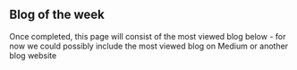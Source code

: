 ## Blog of the week

Once completed, this page will consist of the most viewed blog below - for now we could possibly include the most viewed blog on Medium or another blog website